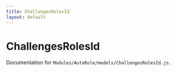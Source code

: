 ```yaml
---
title: ChallengesRolesId
layout: default
---
```


# ChallengesRolesId

Documentation for `Modules/AutoRole/models/ChallengesRolesId.js`.

